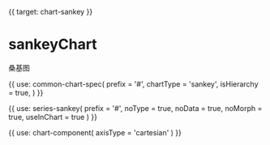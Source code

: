 {{ target: chart-sankey }}

# sankeyChart

桑基图

{{ use: common-chart-spec(
    prefix = '#',
    chartType = 'sankey',
    isHierarchy = true,
) }}

{{ use: series-sankey(
  prefix = '#',
  noType = true,
  noData = true,
  noMorph = true,
  useInChart = true
) }}

{{ use: chart-component(
  axisType = 'cartesian'
) }}
